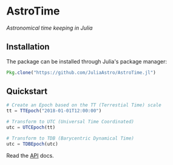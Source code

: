 # AstroTime

*Astronomical time keeping in Julia*

## Installation

The package can be installed through Julia's package manager:

```julia
Pkg.clone("https://github.com/JuliaAstro/AstroTime.jl")
```

## Quickstart

```julia
# Create an Epoch based on the TT (Terrestial Time) scale
tt = TTEpoch("2018-01-01T12:00:00")

# Transform to UTC (Universal Time Coordinated)
utc = UTCEpoch(tt)

# Transform to TDB (Barycentric Dynamical Time)
utc = TDBEpoch(utc)
```

Read the [API](@ref) docs.

